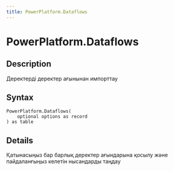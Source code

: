 ```yaml
---
title: PowerPlatform.Dataflows
---
```


# PowerPlatform.Dataflows


## Description

Деректерді деректер ағынынан импорттау


## Syntax

```powerquery
PowerPlatform.Dataflows(
    optional options as record
) as table
```


## Details

Қатынасыңыз бар барлық деректер ағындарына қосылу және пайдаланғыңыз келетін нысандарды таңдау



